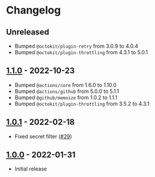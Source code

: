 # Changelog

## Unreleased

- Bumped `@octokit/plugin-retry` from 3.0.9 to 4.0.4
- Bumped `@octokit/plugin-throttling` from 4.3.1 to 5.0.1

## [1.1.0](https://github.com/xt0rted/secrets-sync/compare/v1.0.1...v1.1.0) - 2022-10-23

- Bumped `@actions/core` from 1.6.0 to 1.10.0
- Bumped `@actions/github` from 5.0.0 to 5.1.1
- Bumped `@github/memoize` from 1.0.2 to 1.1.1
- Bumped `@octokit/plugin-throttling` from 3.5.2 to 4.3.1

## [1.0.1](https://github.com/xt0rted/secrets-sync/compare/v1.0.0...v1.0.1) - 2022-02-18

- Fixed secret filter ([#29](https://github.com/xt0rted/secrets-sync/issues/29))

## [1.0.0](https://github.com/xt0rted/secrets-sync/releases/tag/v1.0.0) - 2022-01-31

- Initial release
